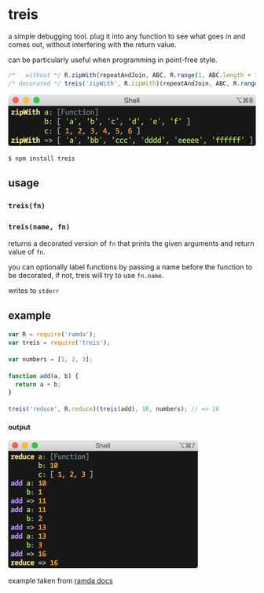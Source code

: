# treis

a simple debugging tool. plug it into any function to see what goes in
and comes out, without interfering with the return value.

can be particularly useful when programming in point-free style.

```js
/*   without */ R.zipWith(repeatAndJoin, ABC, R.range(1, ABC.length + 1));
/* decorated */ treis('zipWith', R.zipWith)(repeatAndJoin, ABC, R.range(1, ABC.length + 1));
```

![](https://raw.githubusercontent.com/raine/treis/media/img4.png)

```sh
$ npm install treis
```

## usage

### `treis(fn)`
### `treis(name, fn)`

returns a decorated version of `fn` that prints the given arguments and
return value of `fn`.

you can optionally label functions by passing a name before the function
to be decorated, if not, treis will try to use `fn.name`.

writes to `stderr`

## example

```js
var R = require('ramda');
var treis = require('treis');

var numbers = [1, 2, 3];

function add(a, b) {
  return a + b;
}

treis('reduce', R.reduce)(treis(add), 10, numbers); // => 16
```

#### output

![](https://raw.githubusercontent.com/raine/treis/media/img3.png)

example taken from [ramda docs](http://ramdajs.com/docs)
